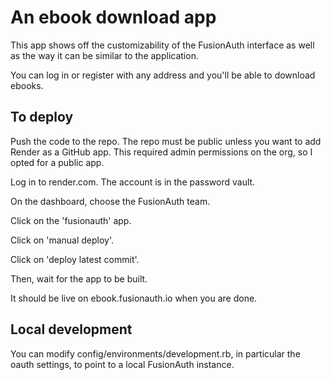 # An ebook download app

This app shows off the customizability of the FusionAuth interface as well as the way it can be similar to the application.

You can log in or register with any address and you'll be able to download ebooks.

## To deploy

Push the code to the repo. The repo must be public unless you want to add Render as a GitHub app. This required admin permissions on the org, so I opted for a public app.

Log in to render.com. The account is in the password vault.

On the dashboard, choose the FusionAuth team.

Click on the 'fusionauth' app.

Click on 'manual deploy'.

Click on 'deploy latest commit'.

Then, wait for the app to be built.

It should be live on ebook.fusionauth.io when you are done.

## Local development

You can modify config/environments/development.rb, in particular the oauth settings, to point to a local FusionAuth instance.
